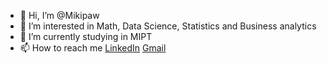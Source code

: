 - 👋 Hi, I’m @Mikipaw
- 👀 I’m interested in Math, Data Science, Statistics and Business analytics
- 🌱 I’m currently studying in MIPT
- 📫 How to reach me [LinkedIn](https://www.linkedin.com/in/mikhail-pavlov-386477218/) [Gmail](mailto:pavlov.ma@phystech.edu)

<!---
Mikipaw/Mikipaw is a ✨ special ✨ repository because its `README.md` (this file) appears on your GitHub profile.
You can click the Preview link to take a look at your changes.
--->
